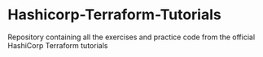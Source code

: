 # Hashicorp-Terraform-Tutorials
Repository containing all the exercises and practice code from the official HashiCorp Terraform tutorials

